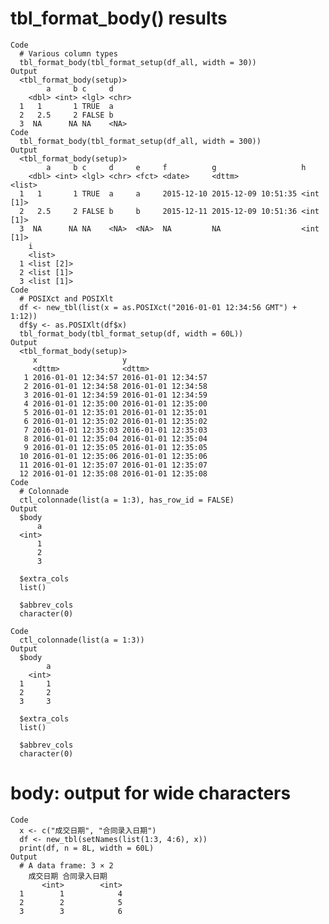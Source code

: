 # tbl_format_body() results

    Code
      # Various column types
      tbl_format_body(tbl_format_setup(df_all, width = 30))
    Output
      <tbl_format_body(setup)>
            a     b c     d    
        <dbl> <int> <lgl> <chr>
      1   1       1 TRUE  a    
      2   2.5     2 FALSE b    
      3  NA      NA NA    <NA> 
    Code
      tbl_format_body(tbl_format_setup(df_all, width = 300))
    Output
      <tbl_format_body(setup)>
            a     b c     d     e     f          g                   h        
        <dbl> <int> <lgl> <chr> <fct> <date>     <dttm>              <list>   
      1   1       1 TRUE  a     a     2015-12-10 2015-12-09 10:51:35 <int [1]>
      2   2.5     2 FALSE b     b     2015-12-11 2015-12-09 10:51:36 <int [1]>
      3  NA      NA NA    <NA>  <NA>  NA         NA                  <int [1]>
        i         
        <list>    
      1 <list [2]>
      2 <list [1]>
      3 <list [1]>
    Code
      # POSIXct and POSIXlt
      df <- new_tbl(list(x = as.POSIXct("2016-01-01 12:34:56 GMT") + 1:12))
      df$y <- as.POSIXlt(df$x)
      tbl_format_body(tbl_format_setup(df, width = 60L))
    Output
      <tbl_format_body(setup)>
         x                   y                  
         <dttm>              <dttm>             
       1 2016-01-01 12:34:57 2016-01-01 12:34:57
       2 2016-01-01 12:34:58 2016-01-01 12:34:58
       3 2016-01-01 12:34:59 2016-01-01 12:34:59
       4 2016-01-01 12:35:00 2016-01-01 12:35:00
       5 2016-01-01 12:35:01 2016-01-01 12:35:01
       6 2016-01-01 12:35:02 2016-01-01 12:35:02
       7 2016-01-01 12:35:03 2016-01-01 12:35:03
       8 2016-01-01 12:35:04 2016-01-01 12:35:04
       9 2016-01-01 12:35:05 2016-01-01 12:35:05
      10 2016-01-01 12:35:06 2016-01-01 12:35:06
      11 2016-01-01 12:35:07 2016-01-01 12:35:07
      12 2016-01-01 12:35:08 2016-01-01 12:35:08
    Code
      # Colonnade
      ctl_colonnade(list(a = 1:3), has_row_id = FALSE)
    Output
      $body
          a
      <int>
          1
          2
          3
      
      $extra_cols
      list()
      
      $abbrev_cols
      character(0)
      
    Code
      ctl_colonnade(list(a = 1:3))
    Output
      $body
            a
        <int>
      1     1
      2     2
      3     3
      
      $extra_cols
      list()
      
      $abbrev_cols
      character(0)
      

# body: output for wide characters

    Code
      x <- c("成交日期", "合同录入日期")
      df <- new_tbl(setNames(list(1:3, 4:6), x))
      print(df, n = 8L, width = 60L)
    Output
      # A data frame: 3 × 2
        成交日期 合同录入日期
           <int>        <int>
      1        1            4
      2        2            5
      3        3            6


